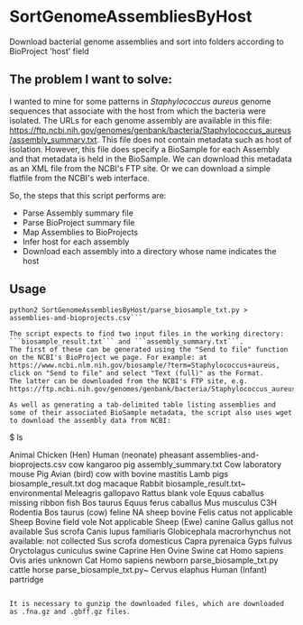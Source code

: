 # SortGenomeAssembliesByHost
Download bacterial genome assemblies and sort into folders according to BioProject 'host' field

## The problem I want to solve:
I wanted to mine for some patterns in *Staphylococcus aureus* genome sequences that associate with the host from which the bacteria were isolated.
The URLs for each genome assembly are available in this file: https://ftp.ncbi.nih.gov/genomes/genbank/bacteria/Staphylococcus_aureus/assembly_summary.txt.
This file does not contain metadata such as host of isolation. However, this file does specify a BioSample for each Assembly and that metadata is held in the BioSample. We can download this metadata as an XML file from the NCBI's FTP site. Or we can download a simple flatfile from the NCBI's web interface.

So, the steps that this script performs are:
* Parse Assembly summary file
* Parse BioProject summary file
* Map Assemblies to BioProjects
* Infer host for each assembly
* Download each assembly into a directory whose name indicates the host

## Usage

```git clone https://github.com/davidjstudholme/SortGenomeAssembliesByHost.git
python2 SortGenomeAssembliesByHost/parse_biosample_txt.py > assemblies-and-bioprojects.csv```

The script expects to find two input files in the working directory: ```biosample_result.txt``` and ```assembly_summary.txt```.
The first of these can be generated using the "Send to file" function on the NCBI's BioProject we page. For example: at https://www.ncbi.nlm.nih.gov/biosample/?term=Staphylococcus+aureus, click on "Send to file" and select "Text (full)" as the Format.  
The latter can be downloaded from the NCBI's FTP site, e.g. https://ftp.ncbi.nih.gov/genomes/genbank/bacteria/Staphylococcus_aureus/assembly_summary.txt

As well as generating a tab-delimited table listing assemblies and some of their associated BioSample metadata, the script also uses wget to download the assembly data from NCBI:

```
$ ls

Animal                          Chicken (Hen)               Human (neonate)               pheasant
assemblies-and-bioprojects.csv  cow                         kangaroo                      pig
assembly_summary.txt            Cow                         laboratory mouse              Pig
Avian (bird)                    cow with bovine mastitis    Lamb                          pigs
biosample_result.txt            dog                         macaque                       Rabbit
biosample_result.txt~           environmental               Meleagris gallopavo           Rattus
blank vole                      Equus caballus              missing                       ribbon fish
Bos taurus                      Equus ferus caballus        Mus musculus C3H              Rodentia
Bos taurus (cow)                feline                      NA                            sheep
bovine                          Felis catus                 not applicable                Sheep
Bovine                          field vole                  Not applicable                Sheep (Ewe)
canine                          Gallus gallus               not available                 Sus scrofa
Canis lupus familiaris          Globicephala macrorhynchus  not available: not collected  Sus scrofa domesticus
Capra pyrenaica                 Gyps fulvus                 Oryctolagus cuniculus         swine
Caprine                         Hen                         Ovine                         Swine
cat                             Homo sapiens                Ovis aries                    unknown
Cat                             Homo sapiens newborn        parse_biosample_txt.py
cattle                          horse                       parse_biosample_txt.py~
Cervus elaphus                  Human (Infant)              partridge
```

It is necessary to gunzip the downloaded files, which are downloaded as .fna.gz and .gbff.gz files.


